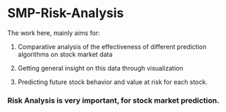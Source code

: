 # SMP-Risk-Analysis
The work here, mainly aims for:

1. Comparative analysis of the effectiveness of different prediction algorithms on stock market data

2. Getting general insight on this data through visualization

3. Predicting future stock behavior and value at risk for each stock.

### Risk Analysis is very important, for stock market prediction.
